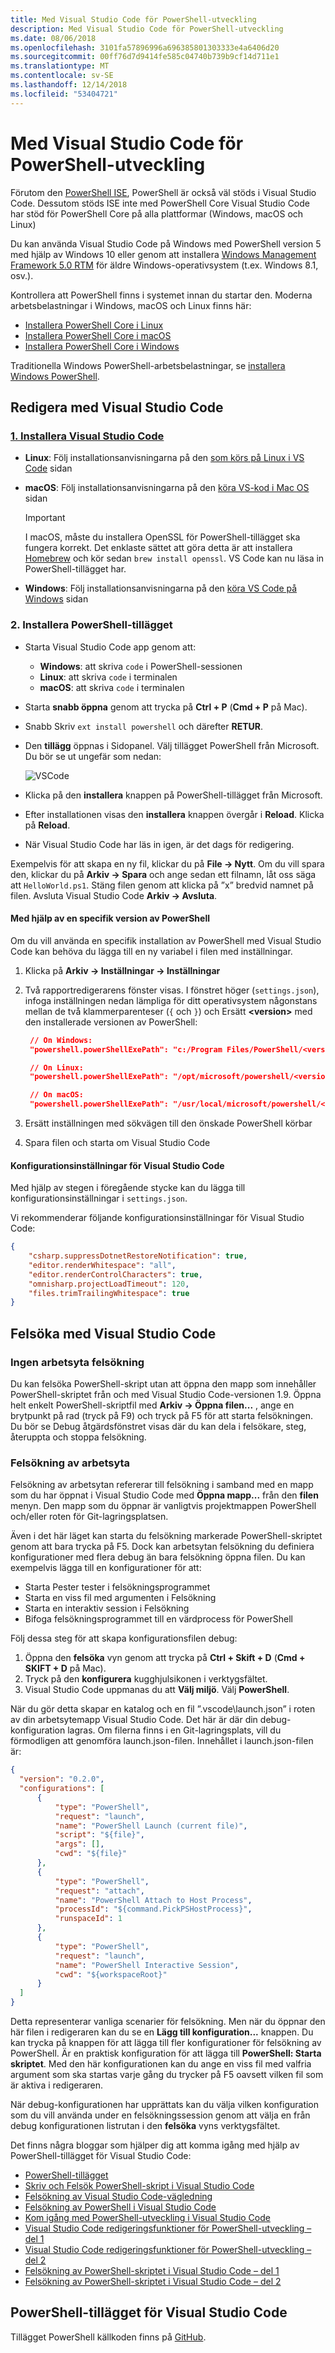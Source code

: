 ```yaml
---
title: Med Visual Studio Code för PowerShell-utveckling
description: Med Visual Studio Code för PowerShell-utveckling
ms.date: 08/06/2018
ms.openlocfilehash: 3101fa57896996a696385801303333e4a6406d20
ms.sourcegitcommit: 00ff76d7d9414fe585c04740b739b9cf14d711e1
ms.translationtype: MT
ms.contentlocale: sv-SE
ms.lasthandoff: 12/14/2018
ms.locfileid: "53404721"
---
```

# <a name="using-visual-studio-code-for-powershell-development"></a>Med Visual Studio Code för PowerShell-utveckling

Förutom den [PowerShell ISE][ise], PowerShell är också väl stöds i Visual Studio Code.
Dessutom stöds ISE inte med PowerShell Core Visual Studio Code har stöd för PowerShell Core på alla plattformar (Windows, macOS och Linux)

Du kan använda Visual Studio Code på Windows med PowerShell version 5 med hjälp av Windows 10 eller genom att installera [Windows Management Framework 5.0 RTM](https://www.microsoft.com/en-us/download/details.aspx?id=50395) för äldre Windows-operativsystem (t.ex. Windows 8.1, osv.).

Kontrollera att PowerShell finns i systemet innan du startar den.
Moderna arbetsbelastningar i Windows, macOS och Linux finns här:

- [Installera PowerShell Core i Linux][install-pscore-linux]
- [Installera PowerShell Core i macOS][install-pscore-macos]
- [Installera PowerShell Core i Windows][install-pscore-windows]

Traditionella Windows PowerShell-arbetsbelastningar, se [installera Windows PowerShell][install-winps].

## <a name="editing-with-visual-studio-code"></a>Redigera med Visual Studio Code

### <a name="1-installing-visual-studio-codehttpscodevisualstudiocomdocssetupsetup-overview"></a>[1. Installera Visual Studio Code](https://code.visualstudio.com/Docs/setup/setup-overview)

- **Linux**: Följ installationsanvisningarna på den [som körs på Linux i VS Code](https://code.visualstudio.com/docs/setup/linux) sidan

- **macOS**: Följ installationsanvisningarna på den [köra VS-kod i Mac OS](https://code.visualstudio.com/docs/setup/mac) sidan

  > [!IMPORTANT]
  > I macOS, måste du installera OpenSSL för PowerShell-tillägget ska fungera korrekt.
  > Det enklaste sättet att göra detta är att installera [Homebrew](https://brew.sh/) och kör sedan `brew install openssl`.
  > VS Code kan nu läsa in PowerShell-tillägget har.

- **Windows**: Följ installationsanvisningarna på den [köra VS Code på Windows](https://code.visualstudio.com/docs/setup/windows) sidan

### <a name="2-installing-powershell-extension"></a>2. Installera PowerShell-tillägget

- Starta Visual Studio Code app genom att:
  - **Windows**: att skriva `code` i PowerShell-sessionen
  - **Linux**: att skriva `code` i terminalen
  - **macOS**: att skriva `code` i terminalen

- Starta **snabb öppna** genom att trycka på **Ctrl + P** (**Cmd + P** på Mac).
- Snabb Skriv `ext install powershell` och därefter **RETUR**.
- Den **tillägg** öppnas i Sidopanel. Välj tillägget PowerShell från Microsoft.
  Du bör se ut ungefär som nedan:

  ![VSCode](../../images/vscode.png)

- Klicka på den **installera** knappen på PowerShell-tillägget från Microsoft.
- Efter installationen visas den **installera** knappen övergår i **Reload**.
  Klicka på **Reload**.
- När Visual Studio Code har läs in igen, är det dags för redigering.

Exempelvis för att skapa en ny fil, klickar du på **File -> Nytt**.
Om du vill spara den, klickar du på **Arkiv -> Spara** och ange sedan ett filnamn, låt oss säga att `HelloWorld.ps1`.
Stäng filen genom att klicka på ”x” bredvid namnet på filen.
Avsluta Visual Studio Code **Arkiv -> Avsluta**.

#### <a name="using-a-specific-installed-version-of-powershell"></a>Med hjälp av en specifik version av PowerShell

Om du vill använda en specifik installation av PowerShell med Visual Studio Code kan behöva du lägga till en ny variabel i filen med inställningar.

1. Klicka på **Arkiv -> Inställningar -> Inställningar**
1. Två rapportredigerarens fönster visas.
   I fönstret höger (`settings.json`), infoga inställningen nedan lämpliga för ditt operativsystem någonstans mellan de två klammerparenteser (`{` och `}`) och Ersätt **\<version\>** med den installerade versionen av PowerShell:

   ```json
    // On Windows:
    "powershell.powerShellExePath": "c:/Program Files/PowerShell/<version>/pwsh.exe"

    // On Linux:
    "powershell.powerShellExePath": "/opt/microsoft/powershell/<version>/pwsh"

    // On macOS:
    "powershell.powerShellExePath": "/usr/local/microsoft/powershell/<version>/pwsh"
   ```

1. Ersätt inställningen med sökvägen till den önskade PowerShell körbar
1. Spara filen och starta om Visual Studio Code

#### <a name="configuration-settings-for-visual-studio-code"></a>Konfigurationsinställningar för Visual Studio Code

Med hjälp av stegen i föregående stycke kan du lägga till konfigurationsinställningar i `settings.json`.

Vi rekommenderar följande konfigurationsinställningar för Visual Studio Code:

```json
{
    "csharp.suppressDotnetRestoreNotification": true,
    "editor.renderWhitespace": "all",
    "editor.renderControlCharacters": true,
    "omnisharp.projectLoadTimeout": 120,
    "files.trimTrailingWhitespace": true
}
```

## <a name="debugging-with-visual-studio-code"></a>Felsöka med Visual Studio Code

### <a name="no-workspace-debugging"></a>Ingen arbetsyta felsökning

Du kan felsöka PowerShell-skript utan att öppna den mapp som innehåller PowerShell-skriptet från och med Visual Studio Code-versionen 1.9.
Öppna helt enkelt PowerShell-skriptfil med **Arkiv -> Öppna filen...** , ange en brytpunkt på rad (tryck på F9) och tryck på F5 för att starta felsökningen.
Du bör se Debug åtgärdsfönstret visas där du kan dela i felsökare, steg, återuppta och stoppa felsökning.

### <a name="workspace-debugging"></a>Felsökning av arbetsyta

Felsökning av arbetsytan refererar till felsökning i samband med en mapp som du har öppnat i Visual Studio Code med **Öppna mapp...**  från den **filen** menyn.
Den mapp som du öppnar är vanligtvis projektmappen PowerShell och/eller roten för Git-lagringsplatsen.

Även i det här läget kan starta du felsökning markerade PowerShell-skriptet genom att bara trycka på F5.
Dock kan arbetsytan felsökning du definiera konfigurationer med flera debug än bara felsökning öppna filen.
Du kan exempelvis lägga till en konfigurationer för att:

- Starta Pester tester i felsökningsprogrammet
- Starta en viss fil med argumenten i Felsökning
- Starta en interaktiv session i Felsökning
- Bifoga felsökningsprogrammet till en värdprocess för PowerShell

Följ dessa steg för att skapa konfigurationsfilen debug:

  1. Öppna den **felsöka** vyn genom att trycka på **Ctrl + Skift + D** (**Cmd + SKIFT + D** på Mac).
  2. Tryck på den **konfigurera** kugghjulsikonen i verktygsfältet.
  3. Visual Studio Code uppmanas du att **Välj miljö**. Välj **PowerShell**.

  När du gör detta skapar en katalog och en fil ”.vscode\launch.json” i roten av din arbetsytemapp Visual Studio Code.
  Det här är där din debug-konfiguration lagras. Om filerna finns i en Git-lagringsplats, vill du förmodligen att genomföra launch.json-filen.
  Innehållet i launch.json-filen är:

  ```json
  {
    "version": "0.2.0",
    "configurations": [
        {
            "type": "PowerShell",
            "request": "launch",
            "name": "PowerShell Launch (current file)",
            "script": "${file}",
            "args": [],
            "cwd": "${file}"
        },
        {
            "type": "PowerShell",
            "request": "attach",
            "name": "PowerShell Attach to Host Process",
            "processId": "${command.PickPSHostProcess}",
            "runspaceId": 1
        },
        {
            "type": "PowerShell",
            "request": "launch",
            "name": "PowerShell Interactive Session",
            "cwd": "${workspaceRoot}"
        }
    ]
  }
  ```

  Detta representerar vanliga scenarier för felsökning.
  Men när du öppnar den här filen i redigeraren kan du se en **Lägg till konfiguration...**  knappen.
  Du kan trycka på knappen för att lägga till fler konfigurationer för felsökning av PowerShell. Är en praktisk konfiguration för att lägga till **PowerShell: Starta skriptet**.
  Med den här konfigurationen kan du ange en viss fil med valfria argument som ska startas varje gång du trycker på F5 oavsett vilken fil som är aktiva i redigeraren.

  När debug-konfigurationen har upprättats kan du välja vilken konfiguration som du vill använda under en felsökningssession genom att välja en från debug konfigurationen listrutan i den **felsöka** vyns verktygsfältet.

Det finns några bloggar som hjälper dig att komma igång med hjälp av PowerShell-tillägget för Visual Studio Code:

- [PowerShell-tillägget][ps-extension]
- [Skriv och Felsök PowerShell-skript i Visual Studio Code][debug]
- [Felsökning av Visual Studio Code-vägledning][vscode-guide]
- [Felsökning av PowerShell i Visual Studio Code][ps-vscode]
- [Kom igång med PowerShell-utveckling i Visual Studio Code][getting-started]
- [Visual Studio Code redigeringsfunktioner för PowerShell-utveckling – del 1][editing-part1]
- [Visual Studio Code redigeringsfunktioner för PowerShell-utveckling – del 2][editing-part2]
- [Felsökning av PowerShell-skriptet i Visual Studio Code – del 1][debugging-part1]
- [Felsökning av PowerShell-skriptet i Visual Studio Code – del 2][debugging-part2]

[ise]: ../ise/Introducing-the-Windows-PowerShell-ISE.md
[install-pscore-linux]:  ../../setup/Installing-PowerShell-Core-on-Linux.md
[install-pscore-macos]:  ../../setup/Installing-PowerShell-Core-on-macOS.md
[install-pscore-windows]: ../../setup/Installing-PowerShell-Core-on-Windows.md
[install-winps]: ../../setup/Installing-Windows-PowerShell.md
[ps-extension]: https://blogs.msdn.microsoft.com/cdndevs/2015/12/11/visual-studio-code-powershell-extension/
[debug]: https://blogs.msdn.microsoft.com/powershell/2015/11/16/announcing-powershell-language-support-for-visual-studio-code-and-more/
[vscode-guide]: https://johnpapa.net/debugging-with-visual-studio-code/
[ps-vscode]: https://github.com/PowerShell/vscode-powershell/tree/master/examples
[getting-started]: https://blogs.technet.microsoft.com/heyscriptingguy/2016/12/05/get-started-with-powershell-development-in-visual-studio-code/
[editing-part1]: https://blogs.technet.microsoft.com/heyscriptingguy/2017/01/11/visual-studio-code-editing-features-for-powershell-development-part-1/
[editing-part2]: https://blogs.technet.microsoft.com/heyscriptingguy/2017/01/12/visual-studio-code-editing-features-for-powershell-development-part-2/
[debugging-part1]: https://blogs.technet.microsoft.com/heyscriptingguy/2017/02/06/debugging-powershell-script-in-visual-studio-code-part-1/
[debugging-part2]: https://blogs.technet.microsoft.com/heyscriptingguy/2017/02/13/debugging-powershell-script-in-visual-studio-code-part-2/

## <a name="powershell-extension-for-visual-studio-code"></a>PowerShell-tillägget för Visual Studio Code

Tillägget PowerShell källkoden finns på [GitHub](https://github.com/PowerShell/vscode-powershell).
